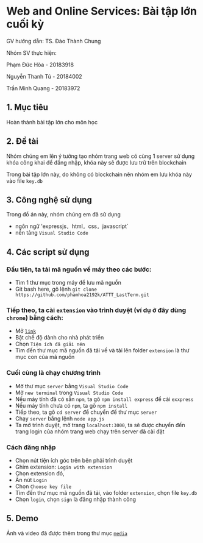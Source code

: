 # Web and Online Services: Bài tập lớn cuối kỳ

GV hướng dẫn: TS. Đào Thành Chung

Nhóm SV thực hiện:

Phạm Đức Hòa - 20183918

Nguyễn Thanh Tú - 20184002

Trần Minh Quang - 20183972

## 1. Mục tiêu

Hoàn thành bài tập lớn cho môn học

## 2. Đề tài

Nhóm chúng em lên ý tưởng tạo nhóm trang web có cùng 1 server sử dụng khóa công khai
để đăng nhập, khóa này sẽ được lưu trữ trên blockchain

Trong bài tập lớn này, do không có blockchain nên nhóm em lưu khóa này vào file `key.db`

## 3. Công nghệ sử dụng

Trong đồ án này, nhóm chúng em đã sử dụng

* ngôn ngữ 'expressjs`, `html`, `css`, `javascript`
* nền tảng `Visual Studio Code`

## 4. Các script sử dụng

### Đầu tiên, ta tải mã nguồn về máy theo các bước: 

* Tìm 1 thư mục trong máy để lưu mã nguồn
* Git bash here, gõ lệnh `git clone https://github.com/phamhoa2192k/ATTT_LastTerm.git`

### Tiếp theo, ta cài `extension` vào trình duyệt (ví dụ ở đây dùng `chrome`) bằng cách:

* Mở [`link`](chrome://extensions/)
* Bật chế độ dành cho nhà phát triển
* Chọn `Tiện ích đã giải nén`
* Tìm đến thư mục mã nguồn đã tải về và tải lên folder `extension` là thư mục con của mã nguồn

### Cuối cùng là chạy chương trình

* Mở thư mục `server` bằng `Visual Studio Code`
* Mở `new terminal` trong `Visual Studio Code`
* Nếu máy tính đã có sẵn `npm`, ta gõ `npm install express` để cài `exxpress`
* Nếu máy tính chưa có `npm`, ta gõ `npm install`
* Tiếp theo, ta gõ `cd server` để chuyển đế thư mục `server`
* Chạy `server` bằng lệnh `node app.js`
* Ta mở trình duyệt, mở trang `localhost:3000`, ta sẽ được chuyển đến trang login của 
nhóm trang web chạy trên server đã cài đặt

### Cách đăng nhập

* Chọn nút tiện ích góc trên bên phải trình duyệt
* Ghim extension: `Login with extension`
* Chọn extension đó, 
* Ấn nút `Login`
* Chọn `Choose key file`
* Tìm đến thư mục mã nguồn đã tải, vào folder `extension`, chọn file `key.db`
* Chọn `login`, chọn `sign` là đăng nhập thành công

## 5. Demo
Ảnh và video đã được thêm trong thư mục [`media`](https://github.com/phamhoa2192k/ATTT_LastTerm/tree/master/media)
